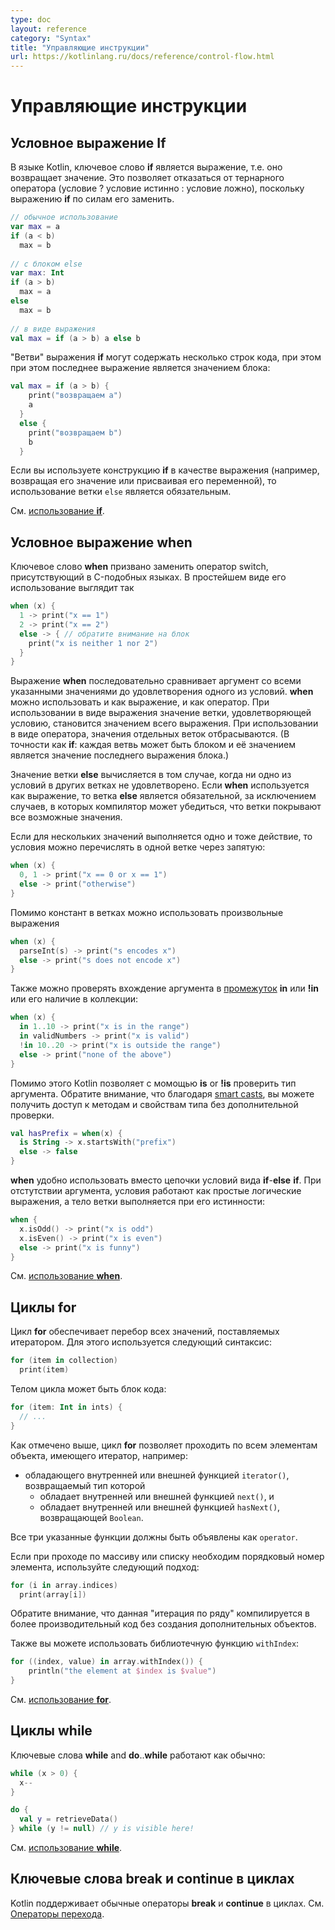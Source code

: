 ```yaml
---
type: doc
layout: reference
category: "Syntax"
title: "Управляющие инструкции"
url: https://kotlinlang.ru/docs/reference/control-flow.html
---
```


# Управляющие инструкции

## Условное выражение If

В языке Kotlin, ключевое слово <b class="keyword">if</b> является выражение, т.е. оно возвращает значение.
Это позволяет отказаться от тернарного оператора (условие ? условие истинно : условие ложно), поскольку выражению <b class="keyword">if</b> по силам его заменить.

``` kotlin
// обычное использование 
var max = a 
if (a < b) 
  max = b 
 
// с блоком else 
var max: Int
if (a > b) 
  max = a 
else 
  max = b 
 
// в виде выражения 
val max = if (a > b) a else b
```

"Ветви" выражения **if**<!--keyword--> могут содержать несколько строк кода, при этом при этом последнее выражение является значением блока:

``` kotlin
val max = if (a > b) { 
    print("возвращаем a") 
    a 
  } 
  else { 
    print("возвращаем b") 
    b 
  }
```

Если вы используете конструкцию **if**<!--keyword--> в качестве выражения (например, возвращая его значение или присваивая его переменной), то использование ветки `else` является обязательным.

См. [использование **if**<!--keyword-->](grammar.html#if).

## Условное выражение when

Ключевое слово **when**<!--keyword--> призвано заменить оператор switch, присутствующий в C-подобных языках. В простейшем виде его использование выглядит так

``` kotlin
when (x) {
  1 -> print("x == 1")
  2 -> print("x == 2")
  else -> { // обратите внимание на блок
    print("x is neither 1 nor 2")
  }
}
```

Выражение **when**<!--keyword--> последовательно сравнивает аргумент со всеми указанными значениями до удовлетворения одного из условий.
**when**<!--keyword--> можно использовать и как выражение, и как оператор. При использовании в виде выражения значение ветки, удовлетворяющей условию, становится значением всего выражения. При использовании в виде оператора, значения отдельных веток отбрасываются. (В точности как **if**<!--keyword-->: каждая ветвь может быть блоком и её значением является значение последнего выражения блока.)

Значение ветки **else**<!--keyword--> вычисляется в том случае, когда ни одно из условий в других ветках не удовлетворено.
Если **when**<!--keyword--> используется как выражение, то ветка **else**<!--keyword--> является обязательной, за исключением случаев, в которых компилятор может убедиться, что ветки покрывают все возможные значения. 


Если для нескольких значений выполняется одно и тоже действие, то условия можно перечислять в одной ветке через запятую:

``` kotlin
when (x) {
  0, 1 -> print("x == 0 or x == 1")
  else -> print("otherwise")
}
```

Помимо констант в ветках можно использовать произвольные выражения

``` kotlin
when (x) {
  parseInt(s) -> print("s encodes x")
  else -> print("s does not encode x")
}
```

Также можно проверять вхождение аргумента в [промежуток](ranges.html) **in**<!--keyword--> или **!in**<!--keyword--> или его наличие в коллекции:

``` kotlin
when (x) {
  in 1..10 -> print("x is in the range")
  in validNumbers -> print("x is valid")
  !in 10..20 -> print("x is outside the range")
  else -> print("none of the above")
}
```

Помимо этого Кotlin позволяет с момощью **is**<!--keyword--> or **!is**<!--keyword--> проверить тип аргумента. Обратите внимание, что благодаря [smart casts](typecasts.html#smart-casts), вы можете получить доступ к методам и свойствам типа без дополнительной проверки.

```kotlin
val hasPrefix = when(x) {
  is String -> x.startsWith("prefix")
  else -> false
}
```

**when**<!--keyword--> удобно использовать вместо цепочки условий вида **if**<!--keyword-->-**else**<!--keyword--> **if**<!--keyword-->. При отстутствии аргумента, условия работают как простые логические выражения, а тело ветки выполняется при его истинности:

``` kotlin
when {
  x.isOdd() -> print("x is odd")
  x.isEven() -> print("x is even")
  else -> print("x is funny")
}
```

См. [использование **when**<!--keyword-->](grammar.html#when).


## Циклы for

Цикл **for**<!--keyword--> обеспечивает перебор всех значений, поставляемых итератором. Для этого используется следующий синтаксис:

``` kotlin
for (item in collection)
  print(item)
```

Телом цикла может быть блок кода:

``` kotlin
for (item: Int in ints) {
  // ...
}
```

Как отмечено выше, цикл **for**<!--keyword--> позволяет проходить по всем элементам объекта, имеющего итератор, например:

* обладающего внутренней или внешней функцией `iterator()`, возвращаемый тип которой
  * обладает внутренней или внешней функцией `next()`, и
  * обладает внутренней или внешней функцией `hasNext()`, возвращающей `Boolean`.

Все три указанные функции должны быть объявлены как `operator`.

Если при проходе по массиву или списку необходим порядковый номер элемента, используйте следующий подход:

``` kotlin
for (i in array.indices)
  print(array[i])
```

Обратите внимание, что данная "итерация по ряду" компилируется в более производительный код без создания дополнительных объектов.

Также вы можете использовать библиотечную функцию `withIndex`:

``` kotlin
for ((index, value) in array.withIndex()) {
    println("the element at $index is $value")
}
```

См. [использование **for**<!--keyword-->](grammar.html#for).

## Циклы while

Ключевые слова **while**<!--keyword--> and **do**<!--keyword-->..**while**<!--keyword--> работают как обычно:

``` kotlin
while (x > 0) {
  x--
}

do {
  val y = retrieveData()
} while (y != null) // y is visible here!
```

См. [использование **while**<!--keyword-->](grammar.html#while).

## Ключевые слова break и continue в циклах

Kotlin поддерживает обычные операторы **break**<!--keyword--> и **continue**<!--keyword--> в циклах. См. [Операторы перехода](returns.html).


